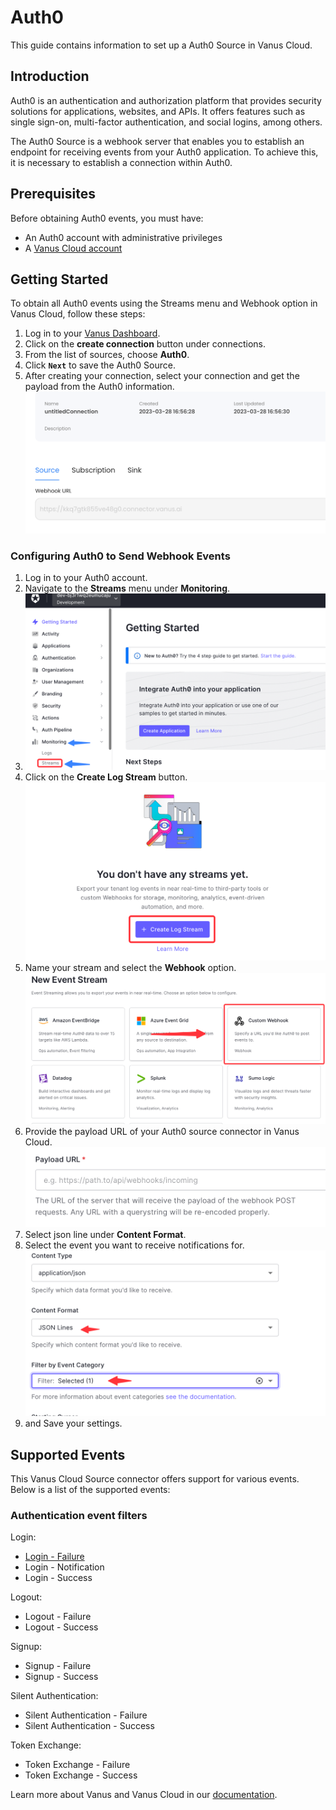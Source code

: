 # Auth0

This guide contains information to set up a Auth0 Source in Vanus Cloud.

## Introduction

Auth0 is an authentication and authorization platform that provides security solutions for applications, websites, and APIs. It offers features such as single sign-on, multi-factor authentication, and social logins, among others.

The Auth0 Source is a webhook server that enables you to establish an endpoint for receiving events from your Auth0 application. To achieve this, it is necessary to establish a connection within Auth0.



## Prerequisites

Before obtaining Auth0 events, you must have:

- An Auth0 account with administrative privileges
- A [Vanus Cloud account](https://cloud.vanus.ai)

## Getting Started

To obtain all Auth0 events using the Streams menu and Webhook option in Vanus Cloud, follow these steps:

1. Log in to your [Vanus Dashboard](https://cloud.vanus.ai/dashboard).
2. Click on the **create connection** button under connections.
3. From the list of sources, choose **Auth0**. 
4. Click **`Next`** to save the Auth0 Source.
5. After creating your connection, select your connection and get the payload from the Auth0 information.
![](images/payload.png)

### Configuring Auth0 to Send Webhook Events

1. Log in to your Auth0 account.
2. Navigate to the **Streams** menu under **Monitoring**.
3. ![img.png](images/img.png)
4. Click on the **Create Log Stream** button.
![img_1.png](images/img_1.png)
5. Name your stream and select the **Webhook** option.
![img_2.png](images/img_2.png)
6. Provide the payload URL of your Auth0 source connector in Vanus Cloud.
![img_3.png](images/img_3.png)
7. Select json line under **Content Format**.
8. Select the event you want to receive notifications for.
![img_4.png](images/img_4.png)
9. and Save your settings.

## Supported Events

This Vanus Cloud Source connector offers support for various events. Below is a list of the supported events:

### Authentication event filters

Login:
- [Login - Failure](events.md#login-failure)
- Login - Notification
- Login - Success

Logout:
- Logout - Failure
- Logout - Success

Signup:
- Signup - Failure
- Signup - Success

Silent Authentication:
- Silent Authentication - Failure
- Silent Authentication - Success

Token Exchange:
- Token Exchange - Failure
- Token Exchange - Success

Learn more about Vanus and Vanus Cloud in our [documentation](https://docs.vanus.ai).